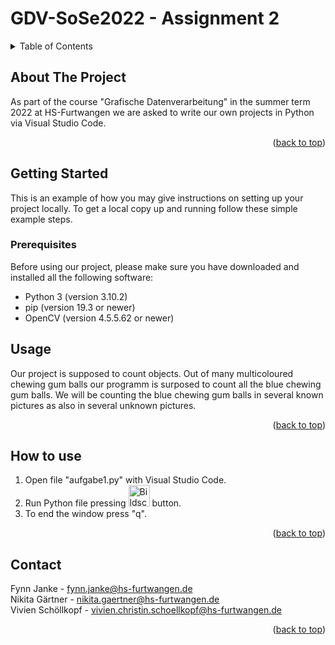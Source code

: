 # GDV-SoSe2022 - Assignment 2

<!-- TABLE OF CONTENTS -->
<details>
  <summary>Table of Contents</summary>
  <ol>
    <li>
      <a href="#about-the-project">About The Project</a>
    </li>
    <li>
      <a href="#getting-started">Getting Started</a>
      <ul>
        <li><a href="#prerequisites">Prerequisites</a></li>
      </ul>
    </li>
    <li><a href="#usage">Usage</a></li>
    <li><a href="#how-to-use">How to use</a></li>
    <li><a href="#contact">Contact</a></li>
  </ol>
</details>



<!-- ABOUT THE PROJECT -->
## About The Project

As part of the course "Grafische Datenverarbeitung" in the summer term 2022 at HS-Furtwangen we are asked to write our own projects in Python via Visual Studio Code.  


<p align="right">(<a href="#top">back to top</a>)</p>


<!-- GETTING STARTED -->
## Getting Started

This is an example of how you may give instructions on setting up your project locally.
To get a local copy up and running follow these simple example steps.

### Prerequisites
Before using our project, please make sure you have downloaded and installed all the following software:
* Python 3 (version 3.10.2)
* pip (version 19.3 or newer)
* OpenCV (version 4.5.5.62 or newer)
 

<!-- USAGE EXAMPLES -->
## Usage

Our project is supposed to count objects. Out of many multicoloured chewing gum balls our programm is surposed to count all the blue chewing gum balls. We will be counting the blue chewing gum balls in several known pictures as also in several unknown pictures.


<p align="right">(<a href="#top">back to top</a>)</p>



<!-- HOWTOUSE -->
## How to use

1. Open file "aufgabe1.py" with Visual Studio Code.
2. Run Python file pressing  <img width="34" alt="Bildschirmfoto 2022-03-29 um 10 59 22" src="https://user-images.githubusercontent.com/72465216/160575079-c79fb7ef-d1e8-4ce0-a107-5bd04166637f.png">  button.
3. To end the window press "q". 


<p align="right">(<a href="#top">back to top</a>)</p>


<!-- CONTACT -->
## Contact

Fynn Janke - fynn.janke@hs-furtwangen.de</br>
Nikita Gärtner - nikita.gaertner@hs-furtwangen.de</br>
Vivien Schöllkopf - vivien.christin.schoellkopf@hs-furtwangen.de


<p align="right">(<a href="#top">back to top</a>)</p>
